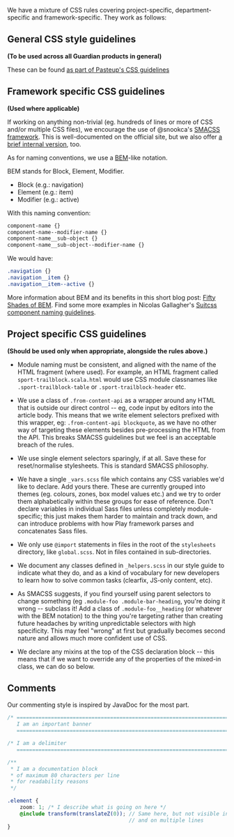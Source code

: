 We have a mixture of CSS rules covering project-specific, department-specific and framework-specific. They work as follows:

## General CSS style guidelines 
**(To be used across all Guardian products in general)**

These can be found [as part of Pasteup's CSS guidelines](https://github.com/guardian/pasteup/blob/master/less/README.md)

## Framework specific CSS guidelines 
**(Used where applicable)**

If working on anything non-trivial (eg. hundreds of lines or more of CSS and/or multiple CSS files), we encourage the use of @snookca's [SMACSS framework](http://smacss.com/). This is well-documented on the official site, but we also offer [a brief internal version](https://github.com/guardian/frontend/wiki/SMACSS:-architecture-principles-for-CSS), too.

As for naming conventions, we use a [BEM](http://www.bem.info)-like notation.

BEM stands for Block, Element, Modifier.

- Block (e.g.: navigation)
- Element (e.g.: item)
- Modifier (e.g.: active)

With this naming convention:

```css
component-name {}
component-name--modifier-name {}
component-name__sub-object {}
component-name__sub-object--modifier-name {}
```

We would have:

```css
.navigation {}
.navigation__item {}
.navigation__item--active {}
```

More information about BEM and its benefits in this short blog post: [Fifty Shades of BEM](http://blog.kaelig.fr/post/48196348743/fifty-shades-of-bem). Find some more examples in Nicolas Gallagher's [Suitcss component naming guidelines](https://github.com/suitcss/suit/blob/master/doc/components.md).

## Project specific CSS guidelines
**(Should be used only when appropriate, alongside the rules above.)**

* Module naming must be consistent, and aligned with the name of the HTML fragment (where used). For example, an HTML fragment called `sport-trailblock.scala.html` would use CSS module classnames like `.sport-trailblock-table` or `.sport-trailblock-header` etc.

* We use a class of `.from-content-api` as a wrapper around any HTML that is outside our direct control -- eg, code input by editors into the article body. This means that we write element selectors prefixed with this wrapper, eg: `.from-content-api blockquote`, as we have no other way of targeting these elements besides pre-processing the HTML from the API. This breaks SMACSS guidelines but we feel is an acceptable breach of the rules.

* We use single element selectors sparingly, if at all. Save these for reset/normalise stylesheets. This is standard SMACSS philosophy.

* We have a single `_vars.scss` file which contains any CSS variables we'd like to declare. Add yours there. These are currently grouped into themes (eg. colours, zones, box model values etc.) and we try to order them alphabetically within these groups for ease of reference. Don't declare variables in individual Sass files unless completely module-specific; this just makes them harder to maintain and track down, and can introduce problems with how Play framework parses and concatenates Sass files.

* We only use `@import` statements in files in the root of the `stylesheets` directory, like `global.scss`. Not in files contained in sub-directories.

* We document any classes defined in `_helpers.scss` in our style guide to indicate what they do, and as a kind of vocabulary for new developers to learn how to solve common tasks (clearfix, JS-only content, etc).

* As SMACSS suggests, if you find yourself using parent selectors to change something (eg `.module-foo .module-bar-heading`, you're doing it wrong -- subclass it! Add a class of `.module-foo__heading` (or whatever with the BEM notation) to the thing you're targeting rather than creating future headaches by writing unpredictable selectors with high specificity. This may feel "wrong" at first but gradually becomes second nature and allows much more confident use of CSS.

* We declare any mixins at the top of the CSS declaration block -- this means that if we want to override any of the properties of the mixed-in class, we can do so below.

## Comments

Our commenting style is inspired by JavaDoc for the most part.

```scss
/* ==========================================================================
   I am an important banner
   ========================================================================== */

/* I am a delimiter
   ========================================================================== */

/**
 * I am a documentation block
 * of maximum 80 characters per line
 * for readability reasons
 */

.element {
    zoom: 1; /* I describe what is going on here */
    @include transform(translateZ(0)); // Same here, but not visible in output
                                       // and on multiple lines
}
```
